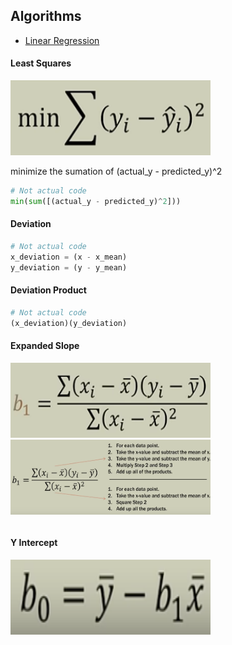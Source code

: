 ## Algorithms

* [Linear Regression](https://github.com/Jadams29/ML_From_Scratch/tree/master/Linear_Regression)


#### Least Squares

<img src="img/Least_Square_Formula.png" width="320" height="120">

minimize the sumation of (actual_y - predicted_y)^2
```python
# Not actual code
min(sum([(actual_y - predicted_y)^2]))
```

#### Deviation

```python
# Not actual code
x_deviation = (x - x_mean)
y_deviation = (y - y_mean)
```

#### Deviation Product

```python
# Not actual code
(x_deviation)(y_deviation)
```

#### Expanded Slope

<img src="img/Expanded_Slope_Formula.png" width="320" height="120">

<img src="img/Expanded_Slope_Formula_Explained.png" width="320" height="120">

```python

```

#### Y Intercept

<img src="img/Y_Intercept.png" width="320" height="120">


